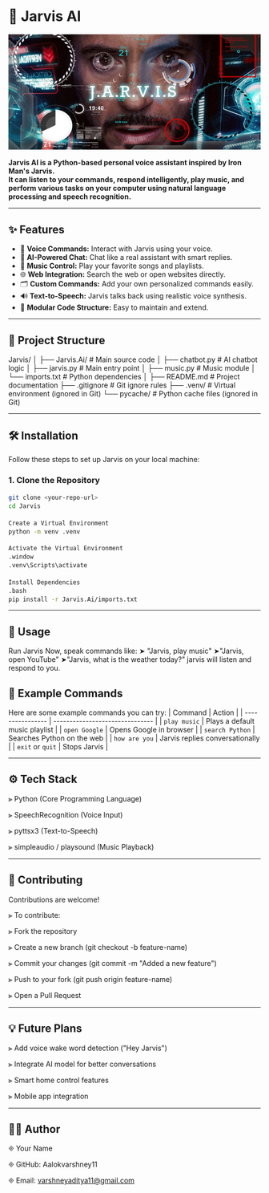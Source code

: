 # 🤖 Jarvis AI

<p align="center">
  <img src="assets/jarvis.jpg" alt="Jarvis AI Demo" width="800">
</p>


<b> Jarvis AI is a Python-based personal voice assistant inspired by Iron Man's Jarvis.  
It can listen to your commands, respond intelligently, play music, and perform various tasks on your computer using natural language processing and speech recognition.</b>

---

## ✨ Features

- 🎤 **Voice Commands:** Interact with Jarvis using your voice.
- 🧠 **AI-Powered Chat:** Chat like a real assistant with smart replies.
- 🎵 **Music Control:** Play your favorite songs and playlists.
- 🌐 **Web Integration:** Search the web or open websites directly.
- 🗂 **Custom Commands:** Add your own personalized commands easily.
- 🔊 **Text-to-Speech:** Jarvis talks back using realistic voice synthesis.
- 🧩 **Modular Code Structure:** Easy to maintain and extend.

---

## 📂 Project Structure

Jarvis/
│
├── Jarvis.Ai/ # Main source code
│ ├── chatbot.py # AI chatbot logic
│ ├── jarvis.py # Main entry point
│ ├── music.py # Music module
│ └── imports.txt # Python dependencies
│
├── README.md # Project documentation
├── .gitignore # Git ignore rules
├── .venv/ # Virtual environment (ignored in Git)
└── pycache/ # Python cache files (ignored in Git)


---

## 🛠️ Installation

Follow these steps to set up Jarvis on your local machine:

### 1. Clone the Repository
```bash
git clone <your-repo-url>
cd Jarvis

Create a Virtual Environment
python -m venv .venv

Activate the Virtual Environment
.window
.venv\Scripts\activate

Install Dependencies
.bash
pip install -r Jarvis.Ai/imports.txt
  ```

---

## 🚀 Usage 
Run Jarvis
Now, speak commands like:
➤ "Jarvis, play music"
➤"Jarvis, open YouTube"
➤"Jarvis, what is the weather today?"
jarvis will listen and respond to you.


## 📝 Example Commands
Here are some example commands you can try:
| Command          | Action                          |
| ---------------- | ------------------------------- |
| `play music`     | Plays a default music playlist  |
| `open Google`    | Opens Google in browser         |
| `search Python`  | Searches Python on the web      |
| `how are you`    | Jarvis replies conversationally |
| `exit` or `quit` | Stops Jarvis                    |

---

## ⚙️ Tech Stack


⫸ Python (Core Programming Language)

⫸ SpeechRecognition (Voice Input)

⫸ pyttsx3 (Text-to-Speech)

⫸ simpleaudio / playsound (Music Playback)

---

## 🤝 Contributing

Contributions are welcome!

⫸ To contribute:

⫸ Fork the repository

⫸ Create a new branch (git checkout -b feature-name)

⫸ Commit your changes (git commit -m "Added a new feature")

⫸ Push to your fork (git push origin feature-name)

⫸ Open a Pull Request

---

## 💡 Future Plans

⫸ Add voice wake word detection ("Hey Jarvis")

⫸ Integrate AI model for better conversations

⫸ Smart home control features

⫸ Mobile app integration

---

## 👨‍💻 Author


🞜 Your Name

🞜 GitHub: Aalokvarshney11

🞜 Email: varshneyaditya11@gmail.com

